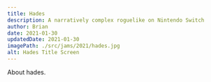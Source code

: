 ```yaml
---
title: Hades
description: A narratively complex roguelike on Nintendo Switch
author: Brian
date: 2021-01-30
updatedDate: 2021-01-30
imagePath: ./src/jams/2021/hades.jpg
alt: Hades Title Screen
---
```


About hades.